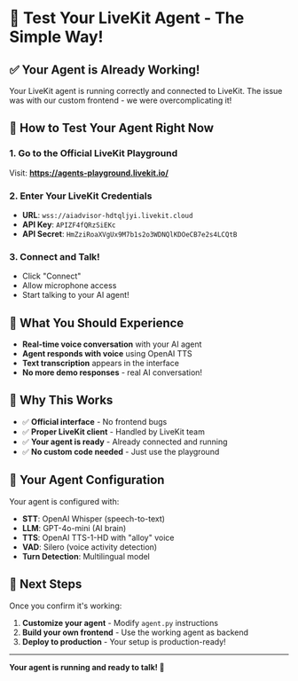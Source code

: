# 🎯 Test Your LiveKit Agent - The Simple Way!

## ✅ Your Agent is Already Working!

Your LiveKit agent is running correctly and connected to LiveKit. The issue was with our custom frontend - we were overcomplicating it!

## 🚀 How to Test Your Agent Right Now

### 1. Go to the Official LiveKit Playground
Visit: **https://agents-playground.livekit.io/**

### 2. Enter Your LiveKit Credentials
- **URL**: `wss://aiadvisor-hdtqljyi.livekit.cloud`
- **API Key**: `APIZF4fQRzSiEKc`
- **API Secret**: `HmZziRoaXVgUx9M7b1s2o3WDNQlKDOeCB7e2s4LCQtB`

### 3. Connect and Talk!
- Click "Connect"
- Allow microphone access
- Start talking to your AI agent!

## 🎉 What You Should Experience

- **Real-time voice conversation** with your AI agent
- **Agent responds with voice** using OpenAI TTS
- **Text transcription** appears in the interface
- **No more demo responses** - real AI conversation!

## 🔧 Why This Works

- ✅ **Official interface** - No frontend bugs
- ✅ **Proper LiveKit client** - Handled by LiveKit team
- ✅ **Your agent is ready** - Already connected and running
- ✅ **No custom code needed** - Just use the playground

## 📝 Your Agent Configuration

Your agent is configured with:
- **STT**: OpenAI Whisper (speech-to-text)
- **LLM**: GPT-4o-mini (AI brain)
- **TTS**: OpenAI TTS-1-HD with "alloy" voice
- **VAD**: Silero (voice activity detection)
- **Turn Detection**: Multilingual model

## 🎯 Next Steps

Once you confirm it's working:
1. **Customize your agent** - Modify `agent.py` instructions
2. **Build your own frontend** - Use the working agent as backend
3. **Deploy to production** - Your setup is production-ready!

---

**Your agent is running and ready to talk! 🎤** 